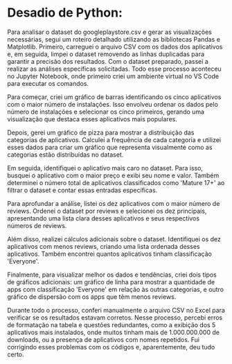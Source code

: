 # Desadio de Python:

Para analisar o dataset do googleplaystore.csv e gerar as visualizações necessárias, segui um roteiro detalhado utilizando as bibliotecas Pandas e Matplotlib. Primeiro, carreguei o arquivo CSV com os dados dos aplicativos e, em seguida, limpei o dataset removendo as linhas duplicadas para garantir a precisão dos resultados. Com o dataset preparado, passei a realizar as análises específicas solicitadas. Todo esse processo aconteceu no Jupyter Notebook, onde primeiro criei um ambiente virtual no VS Code para executar os comandos.

Para começar, criei um gráfico de barras identificando os cinco aplicativos com o maior número de instalações. Isso envolveu ordenar os dados pelo número de instalações e selecionar os cinco primeiros, gerando uma visualização que destaca esses aplicativos mais populares.

Depois, gerei um gráfico de pizza para mostrar a distribuição das categorias de aplicativos. Calculei a frequência de cada categoria e utilizei esses dados para criar um gráfico que representa visualmente como as categorias estão distribuídas no dataset.

Em seguida, identifiquei o aplicativo mais caro no dataset. Para isso, busquei o aplicativo com o maior preço e exibi seu nome e valor. Também determinei o número total de aplicativos classificados como 'Mature 17+' ao filtrar o dataset e contar essas entradas específicas.

Para aprofundar a análise, listei os dez aplicativos com o maior número de reviews. Ordenei o dataset por reviews e selecionei os dez principais, apresentando uma lista clara desses aplicativos e seus respectivos números de reviews.

Além disso, realizei cálculos adicionais sobre o dataset. Identifiquei os dez aplicativos com menos reviews, criando uma lista ordenada desses aplicativos. Também encontrei quantos aplicativos tinham classificação 'Everyone'.

Finalmente, para visualizar melhor os dados e tendências, criei dois tipos de gráficos adicionais: um gráfico de linha para mostrar a quantidade de apps com classificação 'Everyone' em relação às outras categorias, e outro gráfico de dispersão com os apps que têm menos reviews.

Durante todo o processo, conferi manualmente o arquivo CSV no Excel para verificar se os resultados estavam corretos. Nesse processo, percebi erros de formatação na tabela e questões redundantes, como a exibição dos 5 aplicativos mais instalados, onde muitos tinham mais de 1.000.000.000 de downloads, ou a presença de aplicativos com nomes repetidos. Fui corrigindo esses problemas com os códigos e, aparentemente, deu tudo certo.

